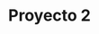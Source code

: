 ---
slug: Proyecto2
title: Proyecto 2
company: CUMTUAL
img: galeria2.jpg
description: Segundo Proyecto
---